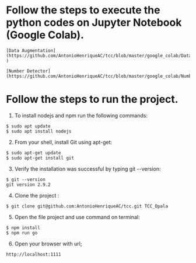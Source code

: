 # Follow the steps to execute the python codes on Jupyter Notebook (Google Colab).

```
[Data Augmentation](https://github.com/AntonioHenriqueAC/tcc/blob/master/google_colab/Data_augmentation.ipynb
)
```
```
[Number Detector](https://github.com/AntonioHenriqueAC/tcc/blob/master/google_colab/Number_Detector.ipynb)
```

# Follow the steps to run the project.



01. To install nodejs and npm run the following commands:
```
$ sudo apt update
$ sudo apt install nodejs
```
02. From your shell, install Git using apt-get:
```
$ sudo apt-get update
$ sudo apt-get install git
```
03. Verify the installation was successful by typing git --version:
```
$ git --version
git version 2.9.2
```
04. Clone the project :
```
$ git clone git@github.com:AntonioHenriqueAC/tcc.git TCC_Opala
```
05. Open the file project and use command on terminal:
```
$ npm install
$ npm run go
```
06. Open your browser with url;
```
http://localhost:1111
```



